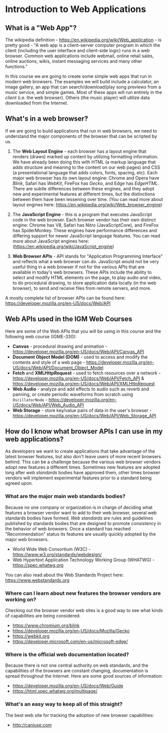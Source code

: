 # Introduction to Web Applications

## What is a "Web App"?

The wikipedia definition - https://en.wikipedia.org/wiki/Web_application - is pretty good - "A web app is a client–server computer program in which the client (including the user interface and client-side logic) runs in a web browser. Common web applications include webmail, online retail sales, online auctions, wikis, instant messaging services and many other functions."

In this course we are going to create some simple web apps that run in modern web browsers. 
The examples we will build include a calculator, an image gallery, an app that can search/download/play song previews from a music service, and simple games.
Most of these apps will run entirely in the *client* (i.e. the web browser). Others (the music player) will utilize data downloaded from the Internet. 

## What's in a web browser?

If we are going to build applications that run in web browsers, we need to understand the major components of the browser that can be scripted by us.

1. The **Web Layout Engine** - each browser has a layout engine that renders (draws) marked up content by utilizing formatting information. We have already been doing this with HTML (a markup language that adds structure and meaning to the content on our web pages) and CSS (a presentational language that adds colors, fonts, spacing, etc).
Each major web browser has its own layout engine: Chrome and Opera have *Blink*, Safari has *WebKit*, FireFox has *Gecko*, and Edge has *EdgeHTML*. There are subtle differences between these engines, and they adopt new and experimental features at different times, but the distinctions between them have been lessening over time. (You can read more about layout engines here: https://en.wikipedia.org/wiki/Web_browser_engine)

1. The **JavaScript Engine** - this is a program that executes JavaScript code in the web browser. Each browser vendor has their own distinct engine: Chrome has V8, Safari has Nitro (JavaScriptCore), and FireFox has SpiderMonkey. These engines have performance differences and differing support for newer JavaScript language features. You can read more about JavaScript engines here: (https://en.wikipedia.org/wiki/JavaScript_engine)

1. **Web Browser APIs** - API stands for "Application Programming Interface" and reflects what a web browser can *do*. JavaScript would not be very useful thing in a web browser if not for the various APIs that are available in today's web browsers. These APIs include the ability to select and modify HTML elements on the page, to play audio and video, to do procedural drawing, to store application data locally (in the web browser), to send and receive files from remote servers, and more.

A mostly complete list of browser APIs can be found here: https://developer.mozilla.org/en-US/docs/Web/API

## Web APIs used in the IGM Web Courses
Here are some of the Web APIs that you will be using in this course and the following web course (IGME-330):
- **Canvas** - procedural drawing and animation -  https://developer.mozilla.org/en-US/docs/Web/API/Canvas_API
- **Document Object Model (DOM)** - used to access and modify the contents and style  of a web page - https://developer.mozilla.org/en-US/docs/Web/API/Document_Object_Model
- **Fetch** and **XMLHttpRequest** - used to fetch resources over a network - https://developer.mozilla.org/en-US/docs/Web/API/Fetch_API & https://developer.mozilla.org/en-US/docs/Web/API/XMLHttpRequest
- **Web Audio** - analyze and add effects to audio such as reverb and panning, or create periodic waveforms from scratch using `OscillatorNode` - https://developer.mozilla.org/en-US/docs/Web/API/Web_Audio_API
- **Web Storage** - store key/value pairs of data in the user's browser - https://developer.mozilla.org/en-US/docs/Web/API/Web_Storage_API


## How do I know what browser APIs I can use in my web applications?
As developers we want to create applications that take advantage of the latest browser features, but also don't leave users of more recent browsers behind. This can be a challenge because the various web browser vendors adopt new features a different times. 
Sometimes new features are adopted long after *web standards* bodies have approved them, other times browser vendors will implement experimental features prior to a standard being agreed upon.

### What are the major main web standards bodies?
Because no one company or organization is in charge of deciding what features a browser vendor want to add to their web browser, several web standards bodies have formed. *Web standards* are rules and guidelines published by standards bodies that are designed to promote consistency in the behavior of web browsers.  Once a standard has reached "Recommendation" status its features are usually quickly adopted by the major web browsers.
- World Wide Web Consortium (W3C) - https://www.w3.org/standards/webdesign/
- Web Hypertext Application Technology Working Group (WHATWG) - https://spec.whatwg.org

You can also read about the Web Standards Project here: https://www.webstandards.org

### Where can I learn about new features the browser vendors are working on?
Checking out the browser vendor web sites is a good way to see what kinds of capabilities are being considered.
- https://www.chromium.org/blink
- https://developer.mozilla.org/en-US/docs/Mozilla/Gecko
- https://webkit.org
- https://developer.microsoft.com/en-us/microsoft-edge/

### Where is the official web documentation located?
Because there is not one central authority on web standards, and the capabilities of the browsers are constant changing, documentation is spread throughout the Internet. Here are some good sources of information: 
- https://developer.mozilla.org/en-US/docs/Web/Guide
- https://html.spec.whatwg.org/multipage/

### What's an easy way to keep all of this straight?
The best web site for tracking the adoption of new browser capabilities: 
- http://caniuse.com 
